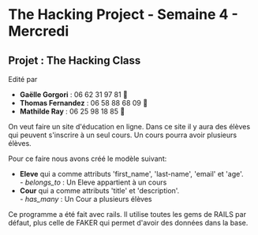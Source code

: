 <h1>The Hacking Project - Semaine 4 - Mercredi</h1>

<h2>Projet : The Hacking Class</h2>

<p>Edité par 
	<ul>
		<li><strong>Gaëlle Gorgori</strong> : 06 62 31 97 81 🌴 </li>
		<li><strong>Thomas Fernandez</strong> : 06 58 88 68 09 🌺 </li>
		<li><strong>Mathilde Ray</strong> : 06 25 98 18 85 🦄 </li>
		</ul></p>

<p>On veut faire un site d'éducation en ligne. Dans ce site il y aura des élèves qui peuvent s'inscrire à un seul cours. Un cours pourra avoir plusieurs élèves.</p>

<p> Pour ce faire nous avons créé le modèle suivant: 
	<ul>
		<li> <strong>Eleve</strong> qui a comme attributs 'first_name', 'last-name', 'email' et 'age'.<br/>
			- <em>belongs_to</em> : Un Eleve appartient à un cours</li>
		<li> <strong>Cour</strong> qui a comme attributs 'title' et 'description'.<br/>
			- <em>has_many</em> : Un Cour a plusieurs élèves</li>
		</ul></p>

<p>Ce programme a été fait avec rails.
Il utilise toutes les gems de RAILS par défaut, plus celle de FAKER qui permet d'avoir des données dans la base.</p>


